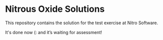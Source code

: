 # Nitrous Oxide Solutions

This repository contains the solution for the test exercise at Nitro Software.

It's done now (: and it’s waiting for assessment!
